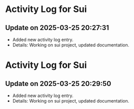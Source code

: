 # Activity Log for Sui

## Update on 2025-03-25 20:27:31
- Added new activity log entry.
- Details: Working on sui project, updated documentation.

# Activity Log for Sui

## Update on 2025-03-25 20:29:50
- Added new activity log entry.
- Details: Working on sui project, updated documentation.

